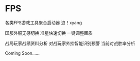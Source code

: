 # FPS
各类FPS游戏工具聚合启动器
浪！xyang

国服外服无感切换
准星快速切换
一键调整画质

战局玩家战绩资料分析
对战玩家外挂智能识别预警
当前对战胜率分析

Coming Soon……
